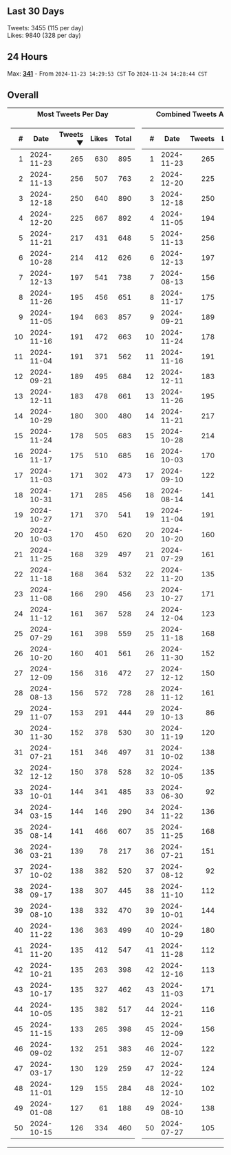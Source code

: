 ## Last 30 Days
Tweets: 3455 (115 per day)\
Likes: 9840 (328 per day)

## 24 Hours
Max: [**341**](../misc/most-tweets_24-hr.csv) - From `2024-11-23 14:29:53 CST` To `2024-11-24 14:28:44 CST`

## Overall
<table>
<tr><th>Most Tweets Per Day</th><th>Combined Tweets And Likes</th></tr><tr><td>


|#|Date|Tweets ▼|Likes|Total|
|--:|--|--:|--:|--:|
|1|2024-11-23|265|630|895|
|2|2024-11-13|256|507|763|
|3|2024-12-18|250|640|890|
|4|2024-12-20|225|667|892|
|5|2024-11-21|217|431|648|
|6|2024-10-28|214|412|626|
|7|2024-12-13|197|541|738|
|8|2024-11-26|195|456|651|
|9|2024-11-05|194|663|857|
|10|2024-11-16|191|472|663|
|11|2024-11-04|191|371|562|
|12|2024-09-21|189|495|684|
|13|2024-12-11|183|478|661|
|14|2024-10-29|180|300|480|
|15|2024-11-24|178|505|683|
|16|2024-11-17|175|510|685|
|17|2024-11-03|171|302|473|
|18|2024-10-31|171|285|456|
|19|2024-10-27|171|370|541|
|20|2024-10-03|170|450|620|
|21|2024-11-25|168|329|497|
|22|2024-11-18|168|364|532|
|23|2024-11-08|166|290|456|
|24|2024-11-12|161|367|528|
|25|2024-07-29|161|398|559|
|26|2024-10-20|160|401|561|
|27|2024-12-09|156|316|472|
|28|2024-08-13|156|572|728|
|29|2024-11-07|153|291|444|
|30|2024-11-30|152|378|530|
|31|2024-07-21|151|346|497|
|32|2024-12-12|150|378|528|
|33|2024-10-01|144|341|485|
|34|2024-03-15|144|146|290|
|35|2024-08-14|141|466|607|
|36|2024-03-21|139|78|217|
|37|2024-10-02|138|382|520|
|38|2024-09-17|138|307|445|
|39|2024-08-10|138|332|470|
|40|2024-11-22|136|363|499|
|41|2024-11-20|135|412|547|
|42|2024-10-21|135|263|398|
|43|2024-10-17|135|327|462|
|44|2024-10-05|135|382|517|
|45|2024-11-15|133|265|398|
|46|2024-09-02|132|251|383|
|47|2024-03-17|130|129|259|
|48|2024-11-01|129|155|284|
|49|2024-01-08|127|61|188|
|50|2024-10-15|126|334|460|

</td><td>


|#|Date|Tweets|Likes|Total ▼|
|--:|--|--:|--:|--:|
|1|2024-11-23|265|630|895|
|2|2024-12-20|225|667|892|
|3|2024-12-18|250|640|890|
|4|2024-11-05|194|663|857|
|5|2024-11-13|256|507|763|
|6|2024-12-13|197|541|738|
|7|2024-08-13|156|572|728|
|8|2024-11-17|175|510|685|
|9|2024-09-21|189|495|684|
|10|2024-11-24|178|505|683|
|11|2024-11-16|191|472|663|
|12|2024-12-11|183|478|661|
|13|2024-11-26|195|456|651|
|14|2024-11-21|217|431|648|
|15|2024-10-28|214|412|626|
|16|2024-10-03|170|450|620|
|17|2024-09-10|122|495|617|
|18|2024-08-14|141|466|607|
|19|2024-11-04|191|371|562|
|20|2024-10-20|160|401|561|
|21|2024-07-29|161|398|559|
|22|2024-11-20|135|412|547|
|23|2024-10-27|171|370|541|
|24|2024-12-04|123|410|533|
|25|2024-11-18|168|364|532|
|26|2024-11-30|152|378|530|
|27|2024-12-12|150|378|528|
|28|2024-11-12|161|367|528|
|29|2024-10-13|86|438|524|
|30|2024-11-19|120|402|522|
|31|2024-10-02|138|382|520|
|32|2024-10-05|135|382|517|
|33|2024-06-30|92|413|505|
|34|2024-11-22|136|363|499|
|35|2024-11-25|168|329|497|
|36|2024-07-21|151|346|497|
|37|2024-08-12|92|404|496|
|38|2024-11-10|112|375|487|
|39|2024-10-01|144|341|485|
|40|2024-10-29|180|300|480|
|41|2024-11-28|112|366|478|
|42|2024-12-16|113|362|475|
|43|2024-11-03|171|302|473|
|44|2024-12-21|116|356|472|
|45|2024-12-09|156|316|472|
|46|2024-12-07|122|350|472|
|47|2024-12-22|124|347|471|
|48|2024-12-10|102|369|471|
|49|2024-08-10|138|332|470|
|50|2024-07-27|105|359|464|

</td><tr>
</table>

